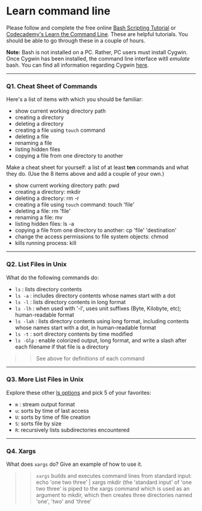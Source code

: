 # Learn command line

Please follow and complete the free online [Bash Scripting Tutorial](https://ryanstutorials.net/bash-scripting-tutorial/) or [Codecademy's Learn the Command Line](https://www.codecademy.com/learn/learn-the-command-line). These are helpful tutorials. You should be able to go through these in a couple of hours.

**Note:** Bash is not installed on a PC. Rather, PC users must install Cygwin. Once Cygwin has been installed, the command line interface witll _emulate_ bash. You can find all information regarding Cygwin [here](https://www.cygwin.com/).

---

### Q1.  Cheat Sheet of Commands  

Here's a list of items with which you should be familiar:  
* show current working directory path
* creating a directory
* deleting a directory
* creating a file using `touch` command
* deleting a file
* renaming a file
* listing hidden files
* copying a file from one directory to another

Make a cheat sheet for yourself: a list of at least **ten** commands and what they do.  (Use the 8 items above and add a couple of your own.)  

> > 
* show current working directory path: pwd
* creating a directory: mkdir
* deleting a directory: rm -r
* creating a file using `touch` command: touch 'file'
* deleting a file: rm 'file'
* renaming a file: mv
* listing hidden files: ls -a
* copying a file from one directory to another: cp 'file' 'destination'
* change the access permissions to file system objects: chmod
* kills running process: kill

---

### Q2.  List Files in Unix   

What do the following commands do:  
* `ls`  : lists directory contents
* `ls -a` : includes directory contents whose names start with a dot
* `ls -l`  : lists directory contents in long format
* `ls -lh`  : when used with '-l', uses unit suffixes (Byte, Kilobyte, etc); human-readable format
* `ls -lah`  : lists directory contents using long format, including contents whose names start with a dot, in human-readable format
* `ls -t`  : sort directory contents by time modified
* `ls -Glp`  : enable colorized output, long format, and write a slash after each filename if that file is a directory

> > See above for definitions of each command

---

### Q3.  More List Files in Unix  

Explore these other [ls options](http://www.techonthenet.com/unix/basic/ls.php) and pick 5 of your favorites:

- `m` : stream output format
- `u`: sorts by time of last access
- `U`: sorts by time of file creation
- `S`: sorts file by size
- `R`: recursively lists subdirectories encountered

---

### Q4.  Xargs   

What does `xargs` do? Give an example of how to use it.

> > `xargs` builds and executes command lines from standard input: echo 'one two three' | xargs mkdir (the 'standard input' of 'one two three' is piped to the xargs command which is used as an argument to mkdir, which then creates three directories named 'one', 'two' and 'three'


 

